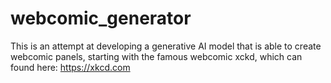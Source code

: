 # webcomic_generator
This is an attempt at developing a generative AI model that is able to create webcomic panels, starting with the famous webcomic xckd, which can found here:
https://xkcd.com
